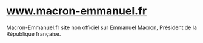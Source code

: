 # www.macron-emmanuel.fr
Macron-Emmanuel.fr site non officiel sur Emmanuel Macron, Président de la République française.
